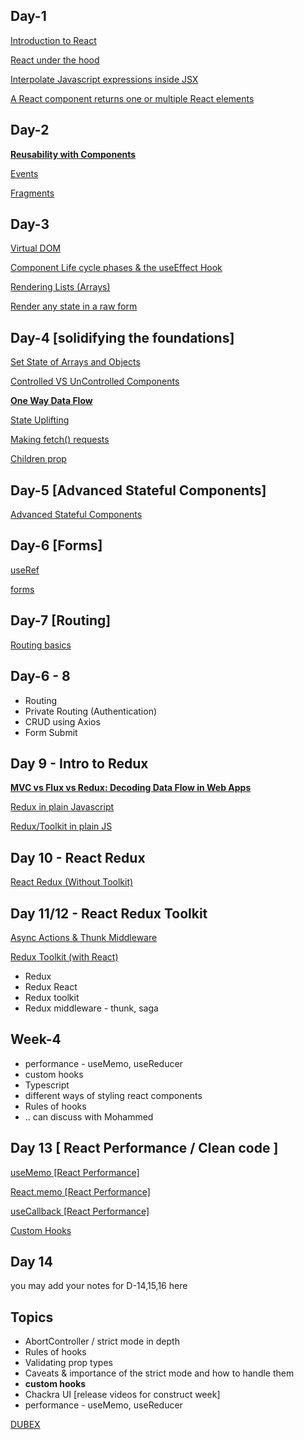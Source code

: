 
## Day-1

[Introduction to React](https://www.notion.so/Introduction-to-React-23058e32e5a2479bb354a5e6363ec1df?pvs=21)

[React under the hood](https://www.notion.so/React-under-the-hood-aaaaf22a854f491188d8f8891f165aad?pvs=21)

[Interpolate Javascript expressions inside JSX](https://www.notion.so/Interpolate-Javascript-expressions-inside-JSX-70f7bae067d6424ba131c27d3dd7b717?pvs=21)

[A React component returns one or multiple React elements](https://www.notion.so/A-React-component-returns-one-or-multiple-React-elements-437db19cb0b5448a9b75ee87833bb98a?pvs=21)

## Day-2

[**Reusability with Components**](https://www.notion.so/Reusability-with-Components-4965c67c65a14fdc9df36b08e4d702ba?pvs=21)

[Events](https://www.notion.so/Events-494cc4170a034f2790f15fba4c5ddfdb?pvs=21)

[Fragments](https://www.notion.so/Fragments-b2f1504702904dddbcc34609804c0638?pvs=21)

## Day-3

[Virtual DOM](https://www.notion.so/Virtual-DOM-af505ed8738f41eebbdbee1f6ccf7c12?pvs=21)

[Component Life cycle phases & the useEffect Hook](https://www.notion.so/Component-Life-cycle-phases-the-useEffect-Hook-06e3b86a54b54135906002263879c34c?pvs=21)

[Rendering Lists (Arrays)](https://www.notion.so/Rendering-Lists-Arrays-566da5f68c114b34a7128a49099e32c9?pvs=21)

[Render any state in a raw form](https://www.notion.so/Render-any-state-in-a-raw-form-031eadf1ffc242a8a173917579c6dfd2?pvs=21)

## Day-4 [solidifying the foundations]

[Set State of Arrays and Objects](https://www.notion.so/Set-State-of-Arrays-and-Objects-0c091545cd10419fb392e87fd2fb9c59?pvs=21)

[Controlled VS UnControlled Components](https://www.notion.so/Controlled-VS-UnControlled-Components-0d7f6b26a8a548eda3393c83cfe66177?pvs=21)

[**One Way Data Flow**](https://www.notion.so/One-Way-Data-Flow-caa64a9ba8964527834ce61825418778?pvs=21)

[State Uplifting](https://www.notion.so/State-Uplifting-7a5a81db207148a78876b9d3bae68202?pvs=21)

[Making fetch() requests](https://www.notion.so/Making-fetch-requests-df828a1bb2b44fc4a11e27075bbcd0c3?pvs=21)

[Children prop](https://www.notion.so/Children-prop-82b4b8ec8e2f49128251c98ddc9f9b61?pvs=21)

## Day-5 [Advanced Stateful Components]

[Advanced Stateful Components](https://www.notion.so/Advanced-Stateful-Components-e9acae43d12040348971b8c43197ec33?pvs=21)

## Day-6 [Forms]

[useRef](https://www.notion.so/useRef-dfc2d937901744d794cd9ddb4a8a5053?pvs=21)

[forms](https://www.notion.so/forms-851d8694195c42d5a4f795d0ea16227d?pvs=21)

## Day-7 [Routing]

[Routing basics](https://www.notion.so/Routing-basics-cc0b7aa4bd0c4a748aa18696189bc5d5?pvs=21)

## Day-6 - 8

- Routing
- Private Routing (Authentication)
- CRUD using Axios
- Form Submit

## Day 9 - Intro to Redux

[**MVC vs Flux vs Redux: Decoding Data Flow in Web Apps**](https://www.notion.so/MVC-vs-Flux-vs-Redux-Decoding-Data-Flow-in-Web-Apps-1677770b4ff64cf9bed45b9ca685213d?pvs=21)

[Redux in plain Javascript](https://www.notion.so/Redux-in-plain-Javascript-5678031f61d146f485e023b014526a37?pvs=21)

[Redux/Toolkit in plain JS](https://www.notion.so/Redux-Toolkit-in-plain-JS-c43e72df22974057bcb818c1082c9f7c?pvs=21)

## Day 10 - React Redux

[React Redux (Without Toolkit)](https://www.notion.so/React-Redux-Without-Toolkit-5d166e55a30040fc9a5bbcb4be52a96e?pvs=21)

## Day 11/12 - React Redux Toolkit

[Async Actions & Thunk Middleware](https://www.notion.so/Async-Actions-Thunk-Middleware-a31aa1a02fdc40468e130f621fbb489f?pvs=21)

[Redux Toolkit (with React)](https://www.notion.so/Redux-Toolkit-with-React-b62e25bd2ce24e4fa9112614b47a6158?pvs=21)

- Redux
- Redux React
- Redux toolkit
- Redux middleware - thunk, saga

## Week-4

- performance - useMemo, useReducer
- custom hooks
- Typescript
- different ways of styling react components
- Rules of hooks
- .. can discuss with Mohammed

## Day 13 [ React Performance / Clean code ]

[useMemo [React Performance]](https://www.notion.so/useMemo-React-Performance-131ad370372d4e77813a35e3fd871c7d?pvs=21)

[React.memo  [React Performance]](https://www.notion.so/React-memo-React-Performance-becdc59a70d14c56b26366384685be21?pvs=21)

[useCallback [React Performance]](https://www.notion.so/useCallback-React-Performance-928a1d4ed1184e2c881a8f835b9f835a?pvs=21)

[Custom Hooks](https://www.notion.so/Custom-Hooks-dcd58d43b30e473fb2b53e915bdc0424?pvs=21)

## Day 14

you may add your notes for D-14,15,16 here

## Topics

- AbortController / strict mode in depth
- Rules of hooks
- Validating prop types
- Caveats & importance of the strict mode and how to handle them
- **custom hooks**
- Chackra UI [release videos for construct week]
- performance - useMemo, useReducer

[DUBEX](https://www.notion.so/DUBEX-e838f077350f4cdd8b95ec5ba2e1bd09?pvs=21)

